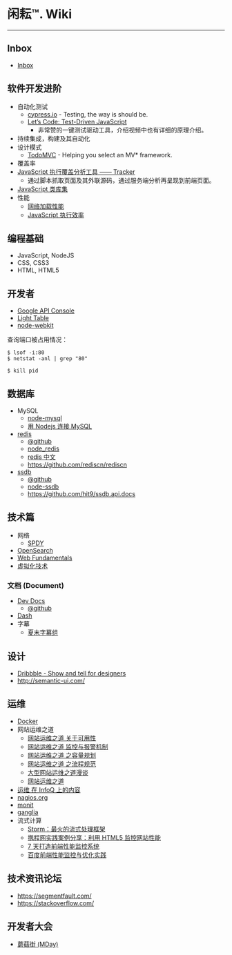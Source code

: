 
# 闲耘™. Wiki

----

## Inbox

* [Inbox](inbox.md)


## 软件开发进阶

* 自动化测试
  * [cypress.io](http://www.cypress.io/) - Testing, the way is should be.
  * [Let’s Code: Test-Driven JavaScript](http://www.letscodejavascript.com/)
    - 非常赞的一键测试驱动工具，介绍视频中也有详细的原理介绍。
* 持续集成，构建及其自动化
* 设计模式
  * [TodoMVC](http://todomvc.com/) - Helping you select an MV* framework.
* 覆盖率
* [JavaScript 执行覆盖分析工具 —— Tracker](http://ucren.com/blog/archives/319)
  - 通过脚本抓取页面及其外联源码，通过服务端分析再呈现到前端页面。
* [JavaScript 类库集](http://www.jsdb.io/)
* 性能
  * [网络加载性能](network-performance.md)
  * [JavaScript 执行效率](javascript-performance.md)

## 编程基础

* JavaScript, NodeJS
* CSS, CSS3
* HTML, HTML5

## 开发者

* [Google API Console](https://code.google.com/apis/console/)
* [Light Table](http://www.lighttable.com/)
* [node-webkit](node-webkit.md)

查询端口被占用情况：

```
$ lsof -i:80
$ netstat -anl | grep "80"

$ kill pid
```

## 数据库

* MySQL
  * [node-mysql](https://github.com/felixge/node-mysql/)
  * [用 Nodejs 连接 MySQL](http://blog.fens.me/nodejs-mysql-intro/)
* [redis](http://redis.io/)
  * [@github](https://github.com/antirez/redis)
  * [node_redis](https://github.com/mranney/node_redis)
  * [redis 中文](http://redis.cn/)
  * https://github.com/rediscn/rediscn
* [ssdb](http://ssdb.io/)
  * [@github](https://github.com/ideawu/ssdb)
  * [node-ssdb](https://github.com/eleme/node-ssdb)
  * https://github.com/hit9/ssdb.api.docs

## 技术篇

* 网络
  * [SPDY](spdy.md)
* [OpenSearch](opensearch.md)
* [Web Fundamentals](https://developers.google.com/web/fundamentals/)
* [虚拟化技术](virtualization.md)

### 文档 (Document)

* [Dev Docs](http://devdocs.io/)
  * [@github](https://github.com/Thibaut/devdocs)
* [Dash]()
* 字幕
  * [夏末字幕组](http://www.xmqzmz.org/)

## 设计

* [Dribbble - Show and tell for designers](https://dribbble.com/)
* http://semantic-ui.com/

## 运维

* [Docker](docker.md)
* 网站运维之道
  * [网站运维之道 关于可用性](http://dbanotes.net/web/web_operations_availability.html)
  * [网站运维之道 监控与报警机制](http://dbanotes.net/web/web_operations_monitoring_and_alert.html)
  * [网站运维之道 之容量规划](http://dbanotes.net/web/web_operations_capacity_planning.html)
  * [网站运维之道 之流程规范](http://dbanotes.net/web/web_operations_rules.html)
  * [大型网站运维之道漫谈](http://os.51cto.com/art/201008/219040.htm)
  * [网站运维之道](http://www.penglixun.com/tech/system/web_site_operation_and_maintenance.html)
* [运维 在 InfoQ 上的内容](http://www.infoq.com/cn/operations/)
* [nagios.org](http://www.nagios.org/)
* [monit](http://mmonit.com/monit/)
* [ganglia](http://ganglia.info/)
* 流式计算
  * [Storm：最火的流式处理框架](http://tech.uc.cn/?p=2159)
  * [携程网实践案例分享：利用 HTML5 监控网站性能](http://www.admin5.com/article/20130117/484692.shtml)
  * [7 天打造前端性能监控系统](http://fex.baidu.com/blog/2014/05/build-performance-monitor-in-7-days/)
  * [百度前端性能监控与优化实践](http://www.slideshare.net/taobaoued/ss-13602073)

## 技术资讯论坛

- https://segmentfault.com/
- https://stackoverflow.com/

## 开发者大会

* [蘑菇街 (MDay)](http://mday.mogu.io/)
